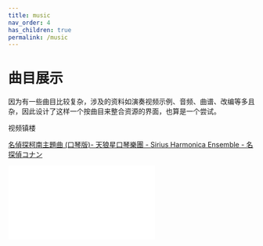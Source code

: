 ```yaml
---
title: music
nav_order: 4
has_children: true
permalink: /music
---
```


# 曲目展示
因为有一些曲目比较复杂，涉及的资料如演奏视频示例、音频、曲谱、改编等多且杂，因此设计了这样一个按曲目来整合资源的界面，也算是一个尝试。

视频镇楼

[名偵探柯南主題曲 (口琴版)- 天狼星口琴樂團 - Sirius Harmonica Ensemble - 名探偵コナン](https://www.bilibili.com/video/BV1SW411876w)

<iframe src="//player.bilibili.com/player.html?aid=17512267&bvid=BV1SW411876w&cid=28598703&page=1" scrolling="no" border="0" frameborder="no" framespacing="0" allowfullscreen="true"> </iframe>